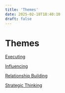 ```yaml
---
title: 'Themes'
date: 2025-02-18T18:40:10
draft: false
---
```


# Themes

[Executing](Themes%209c16e613023743ae9f91a5ec8165a876/Executing%20001f4521e469482d8ee98715cec37a5e.md)

[Influencing](Themes%209c16e613023743ae9f91a5ec8165a876/Influencing%20852a252406414db8ac8108da03f6c3f5.md)

[Relationship Building](Themes%209c16e613023743ae9f91a5ec8165a876/Relationship%20Building%200ed193b271f946ef92bc13c3ee390c14.md)

[Strategic Thinking](Themes%209c16e613023743ae9f91a5ec8165a876/Strategic%20Thinking%20464a4c7f923b4d2f98dbc63e821e847c.md)
